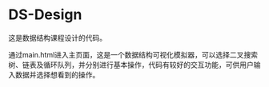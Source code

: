# DS-Design
<p> 这是数据结构课程设计的代码。</p>

<p> 通过main.html进入主页面，这是一个数据结构可视化模拟器，可以选择二叉搜索树、链表及循环队列，并分别进行基本操作，代码有较好的交互功能，可供用户输入数据并选择想看到的操作。 </p>
